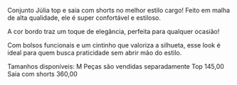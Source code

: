 Conjunto Júlia 
top e saia com shorts no melhor estilo cargo! Feito em malha de alta qualidade, ele é super confortável e estiloso.

A cor bordo traz um toque de elegância, perfeita para qualquer ocasião!

Com bolsos funcionais e um cintinho que valoriza a silhueta, esse look é ideal para quem busca praticidade sem abrir mão do estilo.

Tamanhos disponíveis: M 
Peças são vendidas separadamente 
Top 145,00 
Saia com shorts 360,00